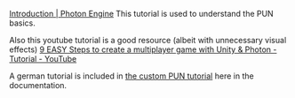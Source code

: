[Introduction | Photon Engine](https://doc.photonengine.com/en-us/pun/current/getting-started/pun-intro)
This tutorial is used to understand the PUN basics.

Also this youtube tutorial is a good resource (albeit with unnecessary visual effects) [9 EASY Steps to create a multiplayer game with Unity & Photon - Tutorial - YouTube](https://www.youtube.com/watch?v=93SkbMpWCGo)


A german tutorial is included in [the custom PUN tutorial](../Wiap%20PUN%20Tutorial/0_Tutorial%20Intro.md) here in the documentation.